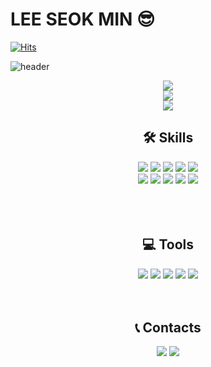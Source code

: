 # LEE SEOK MIN 😎
[![Hits](https://hits.seeyoufarm.com/api/count/incr/badge.svg?url=https%3A%2F%2Fgithub.com%2Fgjbae1212%2Fseokmin12&count_bg=%23DEBA9D&title_bg=%239E7777&icon=apple.svg&icon_color=%23E7E7E7&title=hits&edge_flat=false)](https://hits.seeyoufarm.com)

![header](https://capsule-render.vercel.app/api?type=Waving&color=gradient&height=300&section=header&text=Lee%20Seokmin&fontSize=90&animation=twinkling)

<div align="center">
  <img src="https://github-readme-stats.vercel.app/api?username=seokmin12&show_icons=true&theme=cobalt" />
  <br/>
  <img src="https://github-readme-stats.vercel.app/api/top-langs/?username=seokmin12&layout=compact" />
  <br/>
  <a href="https://solved.ac/profile/dltjrals13">
    <img src="http://mazassumnida.wtf/api/v2/generate_badge?boj=dltjrals13" />
  </a>
</div>

<h2 align="center">🛠 Skills</h2>
<div align="center">
  <img src="https://img.shields.io/badge/Python-3766AB?style=flat-square&logo=Python&logoColor=white"/></a>
  <img src="https://img.shields.io/badge/HTML5-E34F26?style=flat-square&logo=HTML5&logoColor=white"/></a>
  <img src="https://img.shields.io/badge/CSS3-1572B6?style=flat-square&logo=CSS3&logoColor=white"/></a>
  <img src="https://img.shields.io/badge/JavaScript-F7DF1E?style=flat-square&logo=JavaScript&logoColor=white"/></a>
  <img src="https://img.shields.io/badge/MySQL-4479A1?style=flat-square&logo=MySQL&logoColor=white"/></a>
  <br/>
  <img src="https://img.shields.io/badge/Swift-F05138?style=flat-square&logo=Swift&logoColor=white"/></a>
  <img src="https://img.shields.io/badge/Node.js-339933?style=flat-square&logo=Node.js&logoColor=white"/></a>
  <img src="https://img.shields.io/badge/React-61DAFB?style=flat-square&logo=React&logoColor=white"/></a>
  <img src="https://img.shields.io/badge/PHP-777BB4?style=flat-square&logo=PHP&logoColor=white"/></a>
  <img src="https://img.shields.io/badge/TensorFlow-FF6F00?style=flat-square&logo=TensorFlow&logoColor=white"/></a>
</div>
<br/>
<br/>
<br/>

<h2 align="center">💻 Tools</h2>
<div align="center">
  <a href="https://us-east-2.console.aws.amazon.com/console/home?nc2=h_ct&region=us-east-2&src=header-signin#" target="_blank"><img src="https://img.shields.io/badge/Amazon-AWS-232F3E?style=flat-square&logo=Amazon-AWS&logoColor=white"/></a>
  <a href="https://www.apple.com/kr/" target="_blank"><img src="https://img.shields.io/badge/Apple-000000?style=flat-square&logo=Apple&logoColor=white"/></a>
  <img src="https://img.shields.io/badge/Google-Chrome-4285F4?style=flat-square&logo=Google-Chrome&logoColor=white"/></a>
  <img src="https://img.shields.io/badge/Windows-0078D6?style=flat-square&logo=Windows&logoColor=white"/></a>
  <img src="https://img.shields.io/badge/Linux-FCC624?style=flat-square&logo=Linux&logoColor=white"/></a>
</div>
<br/>
<br/>

<h2 align="center">📞 Contacts</h2>
<div align="center">
  <a href="https://www.instagram.com/min_e_coder/" target="_blank"><img src="https://img.shields.io/badge/Instagram-E4405F?style=flat-square&logo=Instagram&logoColor=white"/></a>
  <a href="mailto:dltjrals13@naver.com"><img src="https://img.shields.io/badge/Naver-03C75A?style=flat-square&logo=Naver&logoColor=white"/></a>
</div>

